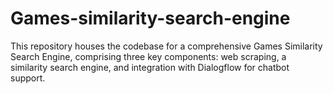 # Games-similarity-search-engine
This repository houses the codebase for a comprehensive Games Similarity Search Engine, comprising three key components: web scraping, a similarity search engine, and integration with Dialogflow for chatbot support.
